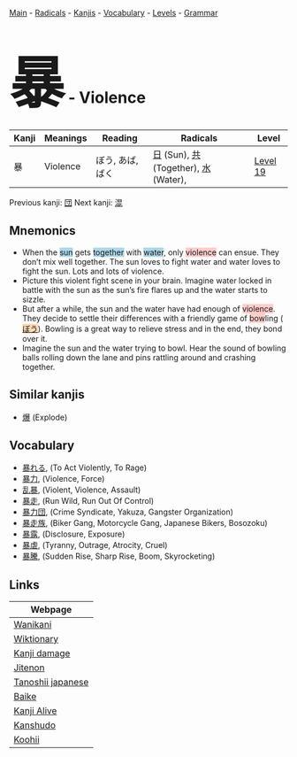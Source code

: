 <style> bigfont {font-size: 100px}</style>
[Main](../README.md) -
[Radicals](../radicals.md) -
[Kanjis](../kanjis.md) -
[Vocabulary](../vocabulary.md) -
[Levels](../levels.md) -
[Grammar](../grammar.md)
# <bigfont> 暴</bigfont> - Violence 

| Kanji | Meanings | Reading | Radicals | Level |
| --- | --- | --- | --- | --- |
| 暴 | Violence | ぼう, あば, ばく | [日](../radicals/日.md) (Sun), [共](../radicals/共.md) (Together), [水](../radicals/水.md) (Water),  | [Level 19](../levels/wk_level19.md) |

Previous kanji: [団](団.md) Next kanji: [混](混.md) 

## Mnemonics
 * When the <span style="background-color:#ADD8E6"> sun</span> gets <span style="background-color:#ADD8E6"> together</span> with <span style="background-color:#ADD8E6"> water</span>, only <span style="background-color:#ffcccb"> violence</span> can ensue. They don’t mix well together. The sun loves to fight water and water loves to fight the sun. Lots and lots of violence.
* Picture this violent fight scene in your brain. Imagine water locked in battle with the sun as the sun’s fire flares up and the water starts to sizzle.
* But after a while, the sun and the water have had enough of <span style="background-color:#ffcccb"> violence</span>. They decide to settle their differences with a friendly game of <span style="background-color:#ffcccb"> bow</span>ling (<span style="background-color:#fed8b1"> [ぼう](https://jisho.org/search/ぼう)</span>). Bowling is a great way to relieve stress and in the end, they bond over it.
* Imagine the sun and the water trying to bowl. Hear the sound of bowling balls rolling down the lane and pins rattling around and crashing together.


## Similar kanjis
 * [爆](爆.md) (Explode)


## Vocabulary
 * [暴れる](../vocabulary/暴.md), (To Act Violently, To Rage)
* [暴力](../vocabulary/暴.md), (Violence, Force)
* [乱暴](../vocabulary/暴.md), (Violent, Violence, Assault)
* [暴走](../vocabulary/暴.md), (Run Wild, Run Out Of Control)
* [暴力団](../vocabulary/暴.md), (Crime Syndicate, Yakuza, Gangster Organization)
* [暴走族](../vocabulary/暴.md), (Biker Gang, Motorcycle Gang, Japanese Bikers, Bosozoku)
* [暴露](../vocabulary/暴.md), (Disclosure, Exposure)
* [暴虐](../vocabulary/暴.md), (Tyranny, Outrage, Atrocity, Cruel)
* [暴騰](../vocabulary/暴.md), (Sudden Rise, Sharp Rise, Boom, Skyrocketing)



## Links 

| Webpage |
| --- |
| [Wanikani          ](https://www.wanikani.com/kanji/暴) |
| [Wiktionary        ](https://en.wiktionary.org/wiki/暴) |
| [Kanji damage      ](http://www.kanjidamage.com/kanji/search?utf8=✓&q=暴) |
| [Jitenon           ](https://jitenon.com/kanji/暴) |
| [Tanoshii japanese ](https://www.tanoshiijapanese.com/dictionary/kanji.cfm?k=暴) |
| [Baike             ](https://baike.baidu.com/item/暴) |
| [Kanji Alive       ](https://app.kanjialive.com/暴) |
| [Kanshudo          ](https://www.kanshudo.com/searchmn?q=暴) |
| [Koohii            ](https://kanji.koohii.com/study/kanji/暴) |
